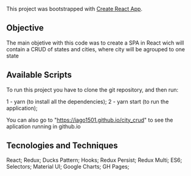 This project was bootstrapped with [Create React App](https://github.com/facebook/create-react-app).

## Objective

The main objetive with this code was to create a SPA in React
wich will contain a CRUD of states and cities, where city will be agrouped to one state

## Available Scripts

To run this project you have to clone the git repository, and then run:

1 - yarn (to install all the dependencies);
2 - yarn start (to run the application);

You can also go to "https://iago1501.github.io/city_crud" to see the aplication running in github.io

## Tecnologies and Techniques

React;
Redux;
Ducks Pattern;
Hooks;
Redux Persist;
Redux Multi;
ES6;
Selectors;
Material UI;
Google Charts;
GH Pages;

